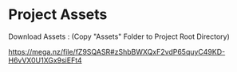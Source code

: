 # Project Assets

Download Assets :
(Copy "Assets" Folder to Project Root Directory)

https://mega.nz/file/fZ9SQASR#zShbBWXQxF2vdP65quyC49KD-H6vVX0U1XGx9siEFt4